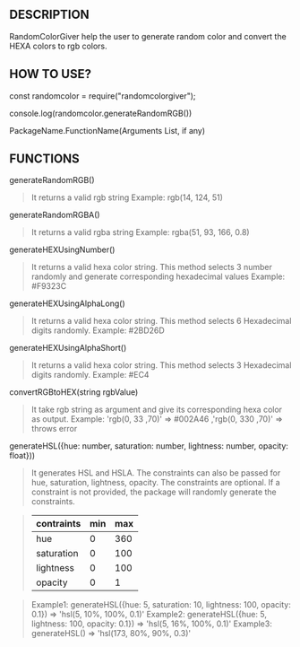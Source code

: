## DESCRIPTION

RandomColorGiver help the user to generate random color and convert the HEXA colors to rgb colors.

## HOW TO USE?

const randomcolor = require("randomcolorgiver");

console.log(randomcolor.generateRandomRGB())

PackageName.FunctionName(Arguments List, if any)

## FUNCTIONS

generateRandomRGB()

> It returns a valid rgb string
> Example: rgb(14, 124, 51)

generateRandomRGBA()

> It returns a valid rgba string
> Example: rgba(51, 93, 166, 0.8)

generateHEXUsingNumber()

> It returns a valid hexa color string. This method selects 3 number randomly and generate corresponding hexadecimal values
> Example: #F9323C

generateHEXUsingAlphaLong()

> It returns a valid hexa color string. This method selects 6 Hexadecimal digits randomly.
> Example: #2BD26D

generateHEXUsingAlphaShort()

> It returns a valid hexa color string. This method selects 3 Hexadecimal digits randomly.
> Example: #EC4

convertRGBtoHEX(string rgbValue)

> It take rgb string as argument and give its corresponding hexa color as output.
> Example: 'rgb(0, 33 ,70)' => #002A46 ,'rgb(0, 330 ,70)' => throws error

generateHSL({hue: number, saturation: number, lightness: number, opacity: float}))

> It generates HSL and HSLA. The constraints can also be passed for hue, saturation, lightness, opacity. The constraints are optional. If a constraint is not provided, the package will randomly generate the constraints.  

>| 	contraints 		| 	min  	| max   |
>|-------------------|-----------|-------|	
>|   hue      		|	0		|	360	|
>|   saturation      |	0		|	100	|
>|   lightness     	|	0		|	100	|
>|   opacity      	|	0		|	1	|

> Example1: generateHSL({hue: 5, saturation: 10, lightness: 100, opacity: 0.1}) => 'hsl(5, 10%, 100%, 0.1)'
> Example2: generateHSL({hue: 5, lightness: 100, opacity: 0.1}) => 'hsl(5, 16%, 100%, 0.1)'	
> Example3: generateHSL() => 'hsl(173, 80%, 90%, 0.3)'